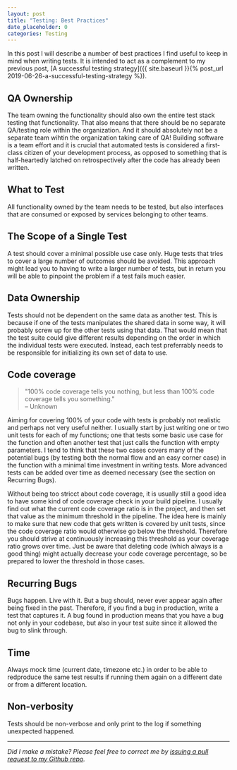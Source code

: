 ```yaml
---
layout: post
title: "Testing: Best Practices"
date_placeholder: 0
categories: Testing
---
```



In this post I will describe a number of best practices I find useful to keep in mind when writing tests. It is intended to act as a complement to my previous post, [A successful testing strategy]({{ site.baseurl }}{% post_url 2019-06-26-a-successful-testing-strategy %}).

## QA Ownership
The team owning the functionality should also own the entire test stack testing that functionality. That also means that there should be no separate QA/testing role within the organization. And it should absolutely not be a separate team wihtin the organization taking care of QA! Building software is a team effort and it is crucial that automated tests is considered a first-class citizen of your development process, as opposed to something that is half-heartedly latched on retrospectively after the code has already been written.

## What to Test
All functionality owned by the team needs to be tested, but also interfaces that are consumed or exposed by services belonging to other teams.

## The Scope of a Single Test
A test should cover a minimal possible use case only. Huge tests that tries to cover a large number of outcomes should be avoided. This approach might lead you to having to write a larger number of tests, but in return you will be able to pinpoint the problem if a test fails much easier.

## Data Ownership
Tests should not be dependent on the same data as another test. This is because if one of the tests manipulates the shared data in some way, it will probably screw up for the other tests using that data. That would mean that the test suite could give different results depending on the order in which the individual tests were executed. Instead, each test preferrably needs to be responsible for initializing its own set of data to use.

## Code coverage
> "100% code coverage tells you nothing, but less than 100% code coverage tells you something."  
    – Unknown

Aiming for covering 100% of your code with tests is probably not realistic and perhaps not very useful neither. I usually start by just writing one or two unit tests for each of my functions; one that tests some basic use case for the function and often another test that just calls the function with empty parameters. I tend to think that these two cases covers many of the potential bugs (by testing both the normal flow and an easy corner case) in the function with a minimal time investment in writing tests. More advanced tests can be added over time as deemed necessary (see the section on Recurring Bugs).

Without being too stricct about code coverage, it is usually still a good idea to have some kind of code coverage check in your build pipeline. I usually find out what the current code coverage ratio is in the project, and then set that value as the minimum threshold in the pipeline. The idea here is mainly to make sure that new code that gets written is covered by unit tests, since the code coverage ratio would otherwise go below the threshold. Therefore you should strive at continuously increasing this threshold as your coverage ratio grows over time. Just be aware that deleting code (which always is a good thing) might actually decrease your code coverage percentage, so be prepared to lower the threshold in those cases.

## Recurring Bugs
Bugs happen. Live with it. But a bug should, never ever appear again after being fixed in the past. Therefore, if you find a bug in production, write a test that captures it. A bug found in production means that you have a bug not only in your codebase, but also in your test suite since it allowed the bug to slink through.

## Time
Always mock time (current date, timezone etc.) in order to be able to redproduce the same test results if running them again on a different date or from a different location.

## Non-verbosity
Tests should be non-verbose and only print to the log if something unexpected happened.



---

*Did I make a mistake? Please feel free to correct me by [issuing a pull request to my Github repo](https://github.com/Sundin/sundin.github.io).*
